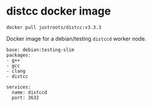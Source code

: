 # distcc docker image

    docker pull justroots/distcc:v3.3.3

Docker image for a debian/testing `distccd` worker node.

```
base: debian:testing-slim
packages:
- g++
- gcc
- clang
- distcc

services:
  name: distccd
  port: 3632

```
